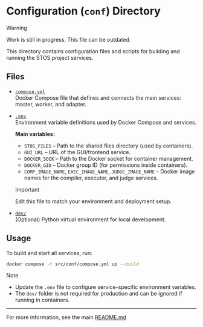 # Configuration (`conf`) Directory

> [!WARNING]
> Work is still in progress. This file can be outdated.

This directory contains configuration files and scripts for building and running the STOS project services.

## Files

- [`compose.yml`](../../src/conf/compose.yml)  
  Docker Compose file that defines and connects the main services: master, worker, and adapter.

- [`.env`](../../src/conf/.env)  
  Environment variable definitions used by Docker Compose and services.

  **Main variables:**
  - `STOS_FILES` – Path to the shared files directory (used by containers).
  - `GUI_URL` – URL of the GUI/frontend service.
  - `DOCKER_SOCK` – Path to the Docker socket for container management.
  - `DOCKER_GID` – Docker group ID (for permissions inside containers).
  - `COMP_IMAGE_NAME`, `EXEC_IMAGE_NAME`, `JUDGE_IMAGE_NAME` – Docker image names for the compiler, executor, and judge services.

  > [!IMPORTANT]
  > Edit this file to match your environment and deployment setup.

- [`dev/`](../../src/conf/dev/)  
  (Optional) Python virtual environment for local development.

## Usage

To build and start all services, run:
```sh
docker compose -f src/conf/compose.yml up --build
```

> [!NOTE]
> - Update the `.env` file to configure service-specific environment variables.
> - The `dev/` folder is not required for production and can be ignored if running in containers.

---
For more information, see the main [README.md](../README.md)